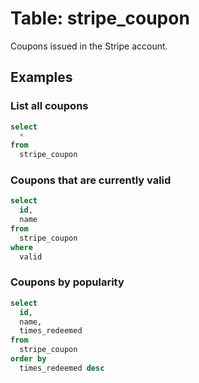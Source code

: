 # Table: stripe_coupon

Coupons issued in the Stripe account.

## Examples

### List all coupons

```sql
select
  *
from
  stripe_coupon
```

### Coupons that are currently valid

```sql
select
  id,
  name
from
  stripe_coupon
where
  valid
```

### Coupons by popularity

```sql
select
  id,
  name,
  times_redeemed
from
  stripe_coupon
order by
  times_redeemed desc
```

